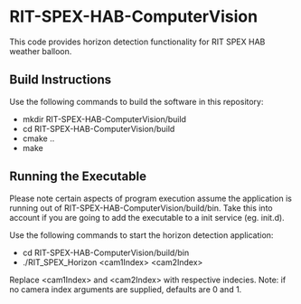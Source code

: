# RIT-SPEX-HAB-ComputerVision
This code provides horizon detection functionality for RIT SPEX HAB weather balloon.

## Build Instructions
Use the following commands to build the software in this repository:

* mkdir RIT-SPEX-HAB-ComputerVision/build
* cd RIT-SPEX-HAB-ComputerVision/build
* cmake ..
* make

## Running the Executable
Please note certain aspects of program execution assume the application is
running out of RIT-SPEX-HAB-ComputerVision/build/bin. Take this into account 
if you are going to add the executable to a init service (eg. init.d).

Use the following commands to start the horizon detection application:

* cd RIT-SPEX-HAB-ComputerVision/build/bin
* ./RIT\_SPEX\_Horizon \<cam1Index\> \<cam2Index\>

Replace \<cam1Index\> and \<cam2Index\> with respective indecies.
Note: if no camera index arguments are supplied, defaults are 0 and 1.
